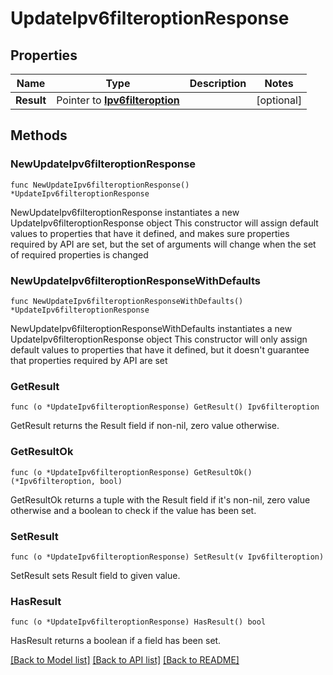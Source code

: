 # UpdateIpv6filteroptionResponse

## Properties

Name | Type | Description | Notes
------------ | ------------- | ------------- | -------------
**Result** | Pointer to [**Ipv6filteroption**](Ipv6filteroption.md) |  | [optional] 

## Methods

### NewUpdateIpv6filteroptionResponse

`func NewUpdateIpv6filteroptionResponse() *UpdateIpv6filteroptionResponse`

NewUpdateIpv6filteroptionResponse instantiates a new UpdateIpv6filteroptionResponse object
This constructor will assign default values to properties that have it defined,
and makes sure properties required by API are set, but the set of arguments
will change when the set of required properties is changed

### NewUpdateIpv6filteroptionResponseWithDefaults

`func NewUpdateIpv6filteroptionResponseWithDefaults() *UpdateIpv6filteroptionResponse`

NewUpdateIpv6filteroptionResponseWithDefaults instantiates a new UpdateIpv6filteroptionResponse object
This constructor will only assign default values to properties that have it defined,
but it doesn't guarantee that properties required by API are set

### GetResult

`func (o *UpdateIpv6filteroptionResponse) GetResult() Ipv6filteroption`

GetResult returns the Result field if non-nil, zero value otherwise.

### GetResultOk

`func (o *UpdateIpv6filteroptionResponse) GetResultOk() (*Ipv6filteroption, bool)`

GetResultOk returns a tuple with the Result field if it's non-nil, zero value otherwise
and a boolean to check if the value has been set.

### SetResult

`func (o *UpdateIpv6filteroptionResponse) SetResult(v Ipv6filteroption)`

SetResult sets Result field to given value.

### HasResult

`func (o *UpdateIpv6filteroptionResponse) HasResult() bool`

HasResult returns a boolean if a field has been set.


[[Back to Model list]](../README.md#documentation-for-models) [[Back to API list]](../README.md#documentation-for-api-endpoints) [[Back to README]](../README.md)


